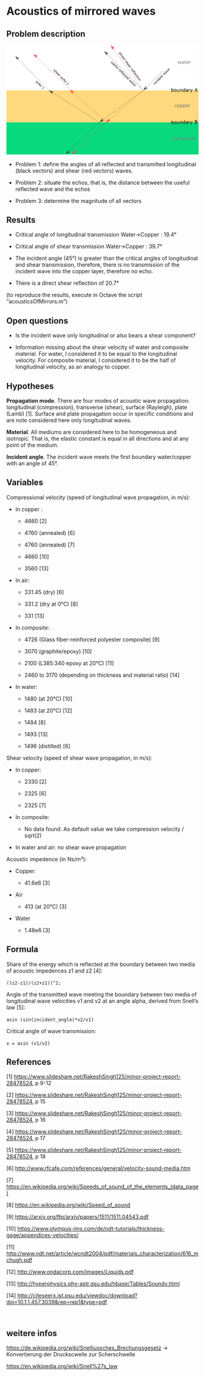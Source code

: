 Acoustics of mirrored waves
===========================

Problem description
-------------------

![./Problem_description.png](./Problem_description.png)

-   Problem 1: define the angles of all reflected and transmitted longitudinal
    (black vectors) and shear (red vectors) waves.

-   Problem 2: situate the echos, that is, the distance between the useful
    reflected wave and the echos

-   Problem 3: determine the magnitude of all vectors

Results
-------

-   Critical angle of longitudinal transmission Water-\>Copper : 19.4°

-   Critical angle of shear transmission Water-\>Copper : 39.7°

-   The incident angle (45°) is greater than the critical angles of longitudinal
    and shear transmission, therefore, there is no transmission of the incident
    wave into the copper layer, therefore no echo.

-   There is a direct shear reflection of 20.7°

(to reproduce the results, execute in Octave the script “acousticsOfMirrors.m”)

Open questions
--------------

-   Is the incident wave only longitudinal or also bears a shear component?

-   Information missing about the shear velocity of water and composite
    material. For water, I considered it to be equal to the longitudinal
    velocity. For composite material, I considered it to be the half of
    longitudinal velocity, as an analogy to copper.

Hypotheses
----------

**Propagation mode**. There are four modes of acoustic wave propagation:
longitudinal (compression), transverse (shear), surface (Rayleigh), plate (Lamb)
[1]. Surface and plate propagation occur in specific conditions and are note
considered here only longitudinal waves.

**Material**. All mediums are considered here to be homogeneous and isotropic.
That is, the elastic constant is equal in all directions and at any point of the
medium.

**Incident angle**. The incident wave meets the first boundary water/copper with
an angle of 45°.

Variables
---------

Compressional velocity (speed of longitudinal wave propagation, in m/s):

-   In copper :

    -   4660 [2]

    -   4760 (annealed) [6]

    -   4760 (annealed) [7]

    -   4660 [10]

    -   3560 [13]

-   In air:

    -   331.45 (dry) [6]

    -   331.2 (dry at 0°C) [8]

    -   331 [13]

-   In composite:

    -   4726 (Glass fiber-reinforced polyester composite) [9]

    -   3070 (graphite/epoxy) [10]

    -   2100 (L385:340 epoxy at 20°C) [11]

    -   2460 to 3170 (depending on thickness and material ratio) [14]

-   In water:

    -   1480 (at 20°C) [10]

    -   1483 (at 20°C) [12]

    -   1484 [8]

    -   1493 [13]

    -   1496 (distilled) [6]

Shear velocity (speed of shear wave propagation, in m/s):

-   In copper:

    -   2330 [2]

    -   2325 [6]

    -   2325 [7]

-   In composite:

    -   No data found. As default value we take compression velocity / sqrt(2)

-   In water and air: no shear wave propagation

Acoustic impedence (in Ns/m³):

-   Copper:

    -   41.6e6 [3]

-   Air

    -   413 (at 20°C) [3]

-   Water

    -   1.48e6 [3]

Formula
-------

Share of the energy which is reflected at the boundary between two media of
acoustic impedences z1 and z2 [4]:

`((z2-z1)/(z2+z1))^2;`

Angle of the transmitted wave meeting the boundary between two media of
longitudinal wave velocities v1 and v2 at an angle alpha, derived from Snell’s
law [5]:

`asin (sin(incident_angle)*v2/v1)`

Critical angle of wave transmission:

`x = asin (v1/v2)`

References
----------

[1] https://www.slideshare.net/RakeshSingh125/minor-project-report-28478524, p
9-12

[2] https://www.slideshare.net/RakeshSingh125/minor-project-report-28478524, p
15

[3] https://www.slideshare.net/RakeshSingh125/minor-project-report-28478524, p
16

[4] https://www.slideshare.net/RakeshSingh125/minor-project-report-28478524, p
17

[5] https://www.slideshare.net/RakeshSingh125/minor-project-report-28478524, p
18

[6] http://www.rfcafe.com/references/general/velocity-sound-media.htm

[7] https://en.wikipedia.org/wiki/Speeds_of_sound_of_the_elements_(data_page)

[8] https://en.wikipedia.org/wiki/Speed_of_sound

[9] https://arxiv.org/ftp/arxiv/papers/1511/1511.04543.pdf

[10]
https://www.olympus-ims.com/de/ndt-tutorials/thickness-gage/appendices-velocities/

[11]
http://www.ndt.net/article/wcndt2004/pdf/materials_characterization/616_mchugh.pdf

[12] http://www.ondacorp.com/images/Liquids.pdf

[13] http://hyperphysics.phy-astr.gsu.edu/hbase/Tables/Soundv.html

[14]
http://citeseerx.ist.psu.edu/viewdoc/download?doi=10.1.1.457.3039&rep=rep1&type=pdf

 

weitere infos
-------------

https://de.wikipedia.org/wiki/Snelliussches_Brechungsgesetz -\> Konvertierung
der Druckscwelle zur Scherschwelle

https://en.wikipedia.org/wiki/Snell%27s_law
